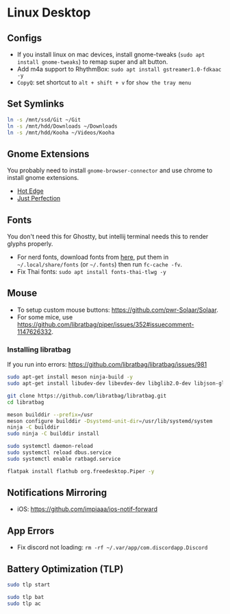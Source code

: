 # Linux Desktop

## Configs

- If you install linux on mac devices, install gnome-tweaks (`sudo apt install gnome-tweaks`) to remap super and alt
  button.
- Add m4a support to RhythmBox: `sudo apt install gstreamer1.0-fdkaac -y`
- `CopyQ`: set shortcut to `alt + shift + v` for `show the tray menu`

## Set Symlinks

```bash
ln -s /mnt/ssd/Git ~/Git
ln -s /mnt/hdd/Downloads ~/Downloads
ln -s /mnt/hdd/Kooha ~/Videos/Kooha
```

## Gnome Extensions

You probably need to install `gnome-browser-connector` and use chrome to install gnome extensions.

- [Hot Edge](https://extensions.gnome.org/extension/4222/hot-edge/)
- [Just Perfection](https://extensions.gnome.org/extension/3843/just-perfection/)

## Fonts

You don't need this for Ghostty, but intellij terminal needs this to render glyphs properly.

- For nerd fonts, download fonts from [here](https://github.com/ryanoasis/nerd-fonts/releases), put them in
  `~/.local/share/fonts` (or `~/.fonts`) then run `fc-cache -fv`.
- Fix Thai fonts: `sudo apt install fonts-thai-tlwg -y`

## Mouse

- To setup custom mouse buttons: <https://github.com/pwr-Solaar/Solaar>.
- For some mice, use <https://github.com/libratbag/piper/issues/352#issuecomment-1147626332>.

### Installing libratbag

If you run into errors: <https://github.com/libratbag/libratbag/issues/981>

```bash
sudo apt-get install meson ninja-build -y
sudo apt-get install libudev-dev libevdev-dev libglib2.0-dev libjson-glib-dev libunistring-dev libsystemd-dev swig check valgrind python3-dev python3-evde

git clone https://github.com/libratbag/libratbag.git
cd libratbag

meson builddir --prefix=/usr
meson configure builddir -Dsystemd-unit-dir=/usr/lib/systemd/system
ninja -C builddir
sudo ninja -C builddir install

sudo systemctl daemon-reload
sudo systemctl reload dbus.service
sudo systemctl enable ratbagd.service

flatpak install flathub org.freedesktop.Piper -y
```

## Notifications Mirroring

- iOS: <https://github.com/impiaaa/ios-notif-forward>

## App Errors

- Fix discord not loading: `rm -rf ~/.var/app/com.discordapp.Discord`

## Battery Optimization (TLP)

```bash
sudo tlp start

sudo tlp bat
sudo tlp ac
```
